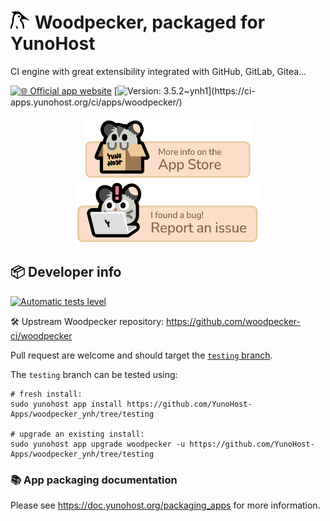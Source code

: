 <!--
N.B.: This README was automatically generated by <https://github.com/YunoHost/apps_tools/blob/main/readme_generator>
It shall NOT be edited by hand.
-->

<h1>
  <img src="https://raw.githubusercontent.com/YunoHost/apps/main/logos/woodpecker.png" width="32px" alt="Logo of Woodpecker">
  Woodpecker, packaged for YunoHost
</h1>

CI engine with great extensibility integrated with GitHub, GitLab, Gitea...

[![🌐 Official app website](https://img.shields.io/badge/Official_app_website-darkgreen?style=for-the-badge)](https://woodpecker-ci.org)
[![Version: 3.5.2~ynh1](https://img.shields.io/badge/Version-3.5.2~ynh1-rgba(0,150,0,1)?style=for-the-badge)](https://ci-apps.yunohost.org/ci/apps/woodpecker/)

<div align="center">
<a href="https://apps.yunohost.org/app/woodpecker"><img height="100px" src="https://github.com/YunoHost/yunohost-artwork/raw/refs/heads/main/badges/neopossum-badges/badge_more_info_on_the_appstore.svg"/></a>
<a href="https://github.com/YunoHost-Apps/woodpecker_ynh/issues"><img height="100px" src="https://github.com/YunoHost/yunohost-artwork/raw/refs/heads/main/badges/neopossum-badges/badge_report_an_issue.svg"/></a>
</div>

## 📦 Developer info

[![Automatic tests level](https://apps.yunohost.org/badge/cilevel/woodpecker)](https://ci-apps.yunohost.org/ci/apps/woodpecker/)

🛠️ Upstream Woodpecker repository: <https://github.com/woodpecker-ci/woodpecker>

Pull request are welcome and should target the [`testing` branch](https://github.com/YunoHost-Apps/woodpecker_ynh/tree/testing).

The `testing` branch can be tested using:
```
# fresh install:
sudo yunohost app install https://github.com/YunoHost-Apps/woodpecker_ynh/tree/testing

# upgrade an existing install:
sudo yunohost app upgrade woodpecker -u https://github.com/YunoHost-Apps/woodpecker_ynh/tree/testing
```

### 📚 App packaging documentation

Please see <https://doc.yunohost.org/packaging_apps> for more information.